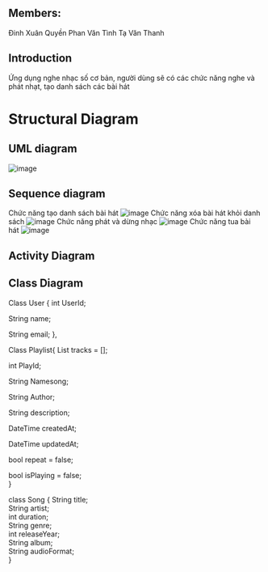 
## Members:
Đinh Xuân Quyền
Phan Văn Tình
Tạ Văn Thanh
## Introduction
Ứng dụng nghe nhạc số cơ bản, người dùng sẽ có các chức năng nghe và phát nhạt, tạo danh sách các bài hát  
# Structural Diagram
## UML diagram 
![image](https://github.com/user-attachments/assets/e0fc8ef5-aadf-42d5-80b5-761dd3621475)
## Sequence diagram
Chức năng tạo danh sách bài hát
![image](https://github.com/user-attachments/assets/0c4677fa-786f-4ff5-a097-576af32c291b)
Chức năng xóa bài hát khỏi danh sách 
![image](https://github.com/user-attachments/assets/c2fff65b-c83a-4296-8155-0816f8612886)
Chức năng phát và dừng nhạc
![image](https://github.com/user-attachments/assets/4743ffc2-70cc-4391-b5e9-0d8e642d5535)
Chức năng tua bài hát
![image](https://github.com/user-attachments/assets/76ec0265-ceb4-49a1-b016-9dd28dff1cba)



## Activity Diagram
## Class Diagram

Class User {
  int UserId;
  
  String name;
  
  String email;
},


Class Playlist{
  List<Track> tracks = []; 
  
  int PlayId;
  
  String Namesong;
  
  String Author;
  
  String description;
  
  DateTime createdAt;
  
  DateTime updatedAt;      
  
  bool repeat = false;   
  
  bool isPlaying = false;         
}


class Song {
  String title;         
  String artist;          
  int duration;         
  String genre;           
  int releaseYear;        
  String album;          
  String audioFormat;    
  }
